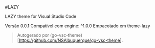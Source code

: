 #LAZY

LAZY theme for Visual Studio Code

Versão 0.0.1
Compatível com engine: ^1.0.0
Empacotado em theme-lazy

> Autogerado por (go-vsc-theme)[https://github.com/NSAlbuquerque/go-vsc-theme].